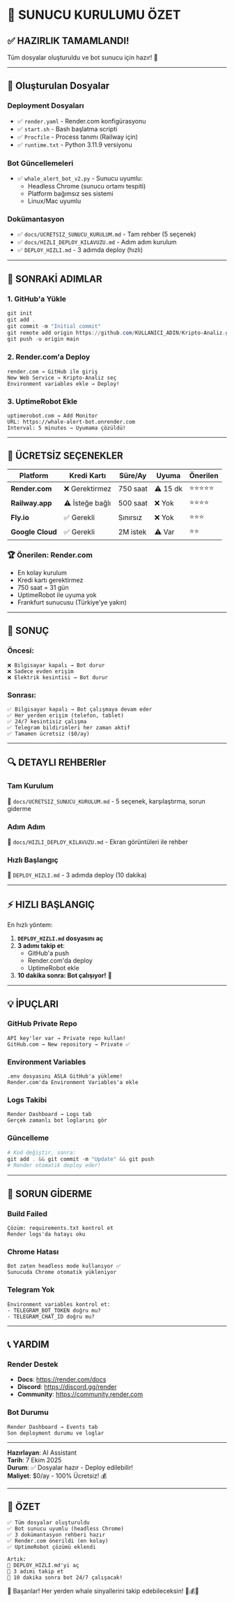 # 🎯 SUNUCU KURULUMU ÖZET

## ✅ HAZIRLIK TAMAMLANDI!

Tüm dosyalar oluşturuldu ve bot sunucu için hazır! 🎉

---

## 📁 Oluşturulan Dosyalar

### Deployment Dosyaları
- ✅ `render.yaml` - Render.com konfigürasyonu
- ✅ `start.sh` - Bash başlatma scripti
- ✅ `Procfile` - Process tanımı (Railway için)
- ✅ `runtime.txt` - Python 3.11.9 versiyonu

### Bot Güncellemeleri
- ✅ `whale_alert_bot_v2.py` - Sunucu uyumlu:
  - Headless Chrome (sunucu ortamı tespiti)
  - Platform bağımsız ses sistemi
  - Linux/Mac uyumlu

### Dokümantasyon
- ✅ `docs/UCRETSIZ_SUNUCU_KURULUM.md` - Tam rehber (5 seçenek)
- ✅ `docs/HIZLI_DEPLOY_KILAVUZU.md` - Adım adım kurulum
- ✅ `DEPLOY_HIZLI.md` - 3 adımda deploy (hızlı)

---

## 🚀 SONRAKİ ADIMLAR

### 1. GitHub'a Yükle
```powershell
git init
git add .
git commit -m "Initial commit"
git remote add origin https://github.com/KULLANICI_ADIN/Kripto-Analiz.git
git push -u origin main
```

### 2. Render.com'a Deploy
```
render.com → GitHub ile giriş
New Web Service → Kripto-Analiz seç
Environment variables ekle → Deploy!
```

### 3. UptimeRobot Ekle
```
uptimerobot.com → Add Monitor
URL: https://whale-alert-bot.onrender.com
Interval: 5 minutes → Uyumama çözüldü!
```

---

## 🎯 ÜCRETSİZ SEÇENEKLER

| Platform | Kredi Kartı | Süre/Ay | Uyuma | Önerilen |
|----------|-------------|---------|-------|----------|
| **Render.com** | ❌ Gerektirmez | 750 saat | ⚠️ 15 dk | ⭐⭐⭐⭐⭐ |
| **Railway.app** | ⚠️ İsteğe bağlı | 500 saat | ❌ Yok | ⭐⭐⭐⭐ |
| **Fly.io** | ✅ Gerekli | Sınırsız | ❌ Yok | ⭐⭐⭐ |
| **Google Cloud** | ✅ Gerekli | 2M istek | ⚠️ Var | ⭐⭐ |

### 🏆 Önerilen: Render.com
- En kolay kurulum
- Kredi kartı gerektirmez
- 750 saat = 31 gün
- UptimeRobot ile uyuma yok
- Frankfurt sunucusu (Türkiye'ye yakın)

---

## 📱 SONUÇ

### Öncesi:
```
❌ Bilgisayar kapalı → Bot durur
❌ Sadece evden erişim
❌ Elektrik kesintisi → Bot durur
```

### Sonrası:
```
✅ Bilgisayar kapalı → Bot çalışmaya devam eder
✅ Her yerden erişim (telefon, tablet)
✅ 24/7 kesintisiz çalışma
✅ Telegram bildirimleri her zaman aktif
✅ Tamamen ücretsiz ($0/ay)
```

---

## 🔍 DETAYLI REHBERler

### Tam Kurulum
📖 `docs/UCRETSIZ_SUNUCU_KURULUM.md` - 5 seçenek, karşılaştırma, sorun giderme

### Adım Adım
📖 `docs/HIZLI_DEPLOY_KILAVUZU.md` - Ekran görüntüleri ile rehber

### Hızlı Başlangıç
📖 `DEPLOY_HIZLI.md` - 3 adımda deploy (10 dakika)

---

## ⚡ HIZLI BAŞLANGIÇ

En hızlı yöntem:

1. **`DEPLOY_HIZLI.md` dosyasını aç**
2. **3 adımı takip et**:
   - GitHub'a push
   - Render.com'da deploy
   - UptimeRobot ekle
3. **10 dakika sonra: Bot çalışıyor!** 🎉

---

## 💡 İPUÇLARI

### GitHub Private Repo
```
API key'ler var → Private repo kullan!
GitHub.com → New repository → Private ✅
```

### Environment Variables
```
.env dosyasını ASLA GitHub'a yükleme!
Render.com'da Environment Variables'a ekle
```

### Logs Takibi
```
Render Dashboard → Logs tab
Gerçek zamanlı bot loglarını gör
```

### Güncelleme
```powershell
# Kod değiştir, sonra:
git add . && git commit -m "Update" && git push
# Render otomatik deploy eder!
```

---

## 🐛 SORUN GİDERME

### Build Failed
```
Çözüm: requirements.txt kontrol et
Render logs'da hatayı oku
```

### Chrome Hatası
```
Bot zaten headless mode kullanıyor ✅
Sunucuda Chrome otomatik yükleniyor
```

### Telegram Yok
```
Environment variables kontrol et:
- TELEGRAM_BOT_TOKEN doğru mu?
- TELEGRAM_CHAT_ID doğru mu?
```

---

## 📞 YARDIM

### Render Destek
- **Docs**: https://render.com/docs
- **Discord**: https://discord.gg/render
- **Community**: https://community.render.com

### Bot Durumu
```
Render Dashboard → Events tab
Son deployment durumu ve loglar
```

---

**Hazırlayan**: AI Assistant  
**Tarih**: 7 Ekim 2025  
**Durum**: ✅ Dosyalar hazır - Deploy edilebilir!  
**Maliyet**: $0/ay - 100% Ücretsiz! 💰

---

## 🎉 ÖZET

```
✅ Tüm dosyalar oluşturuldu
✅ Bot sunucu uyumlu (headless Chrome)
✅ 3 dokümantasyon rehberi hazır
✅ Render.com önerildi (en kolay)
✅ UptimeRobot çözümü eklendi

Artık:
📖 DEPLOY_HIZLI.md'yi aç
🚀 3 adımı takip et
📱 10 dakika sonra bot 24/7 çalışacak!
```

🐋 Başarılar! Her yerden whale sinyallerini takip edebileceksin! 📱💰✨
